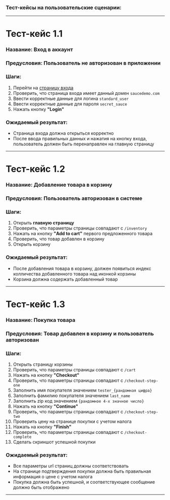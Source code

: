 ### Тест-кейсы на пользовательские сценарии:
---

# Тест-кейс 1.1
### Название: Вход в аккаунт
### Предусловия: Пользователь не авторизован в приложении

### Шаги:
1. Перейти на [страницу входа](https://www.saucedemo.com/)
2. Проверить, что страница входа имеет данный домен `saucedemo.com`
3. Ввести корректные данные для логина `standard_user`
4. Ввести корректные данные для пароля `secret_sauce`
5. Нажать кнопку __"Login"__

### Ожидаемый результат:
- Страница входа должна открыться корректно
- После ввода правильных данных и нажатия на кнопку входа, 
пользователь должен быть перенаправлен на главную страницу
---

# Тест-кейс 1.2
### Название: Добавление товара в корзину
### Предусловия: Пользователь авторизован в системе

### Шаги:
1. Открыть __главную страницу__
2. Проверить, что параметры страницы совпадают с `/inventory`
3. Нажать на кнопку __"Add to cart"__ первого предложенного товара
4. Проверить, что товар добавлен в корзину
5. Открыть корзину

### Ожидаемый результат:
- После добавления товара в корзину, должен появиться индекс
колличества добавленного товара над иконкой корзины
- Корзина должна содержать добавленный товар
---

# Тест-кейс 1.3
### Название: Покупка товара
### Предусловия: Товар добавлен в корзину и пользователь авторизован

### Шаги:
1. Открыть страницу корзины
2. Проверить, что параметры страницы совпадают с `/cart`
3. Нажать на кнопку __"Checkout"__
4. Проверить, что параметры страницы совпадают с `/checkout-step-one`
5. Заполнить имя покупателя значением `tester_{рандомная цифра}`
6. Заполнить фамилию покупателя значением `last_name`
7. Заполнить zip код значением `{рандомное 4-х значное число}`
8. Нажать на кнопку __"Continue"__
9. Проверить, что параметры страницы совпадают с `/checkout-step-two`
10. Проверить цену на странице покупки с учетом налога
11. Нажать на кнопку __"Finish"__
12. Проверить, что параметры страницы совпадают с `/checkout-complete`
13. Сделать скриншот успешной покупки

### Ожидаемый результат:
- Все параметры url страниц должны соответствовать
- На странице подтверждения покупки должна быть правильная информация о цене с учетом налога
- Покупка должна быть успешной, и соответствующее сообщение должно быть отображено
---
